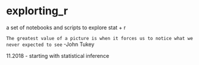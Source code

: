 # explorting_r
a set of notebooks and scripts to explore stat + r

  `The greatest value of a picture is when it forces us to notice what we never expected to see` -John Tukey

11.2018 - starting with statistical inference
